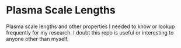 Plasma Scale Lengths
====================

Plasma scale lengths and other properties I needed to know or lookup frequently for my research.
I doubt this repo is useful or interesting to anyone other than myself.

